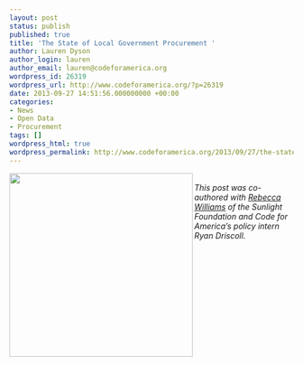 ```yaml
---
layout: post
status: publish
published: true
title: 'The State of Local Government Procurement '
author: Lauren Dyson
author_login: lauren
author_email: lauren@codeforamerica.org
wordpress_id: 26319
wordpress_url: http://www.codeforamerica.org/?p=26319
date: 2013-09-27 14:51:56.000000000 +00:00
categories:
- News
- Open Data
- Procurement
tags: []
wordpress_html: true
wordpress_permalink: http://www.codeforamerica.org/2013/09/27/the-state-of-local-government-procurement/
---
```


<p dir="ltr" style="text-align: left;">
<img align="left" src="http://www.codeforamerica.org/wp-content/uploads/2013/09/procurement.png" width="325"><br/>
<em>This post was co-authored with <a href="http://sunlightfoundation.com/people/rwilliams/">Rebecca Williams</a> of the Sunlight Foundation and Code for America’s policy intern Ryan Driscoll.</em></img></p>